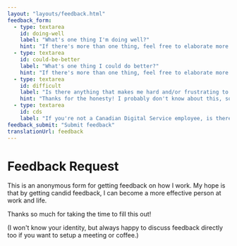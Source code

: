 ```yaml
---
layout: "layouts/feedback.html"
feedback_form:
  - type: textarea
    id: doing-well
    label: "What's one thing I'm doing well?"
    hint: "If there's more than one thing, feel free to elaborate more."
  - type: textarea
    id: could-be-better
    label: "What's one thing I could do better?"
    hint: "If there's more than one thing, feel free to elaborate more."
  - type: textarea
    id: difficult
    label: "Is there anything that makes me hard and/or frustrating to work with? If so, what is it?"
    hint: "Thanks for the honesty! I probably don't know about this, so the awareness allows me to work on this."
  - type: textarea
    id: cds
    label: "If you're not a Canadian Digital Service employee, is there anything the Canadian Digital Service can do better?"
feedback_submit: "Submit feedback"
translationUrl: feedback
---
```


# Feedback Request

This is an anonymous form for getting feedback on how I work. My hope is that by getting candid feedback, I can become a more effective person at work and life.

Thanks so much for taking the time to fill this out!

(I won't know your identity, but always happy to discuss feedback directly too if you want to setup a meeting or coffee.)
